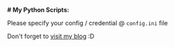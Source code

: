 **# My Python Scripts:**

Please specify your config / credential @ ```config.ini``` file

Don't forget to [visit my blog](https://www.wadagizig.com) :D
